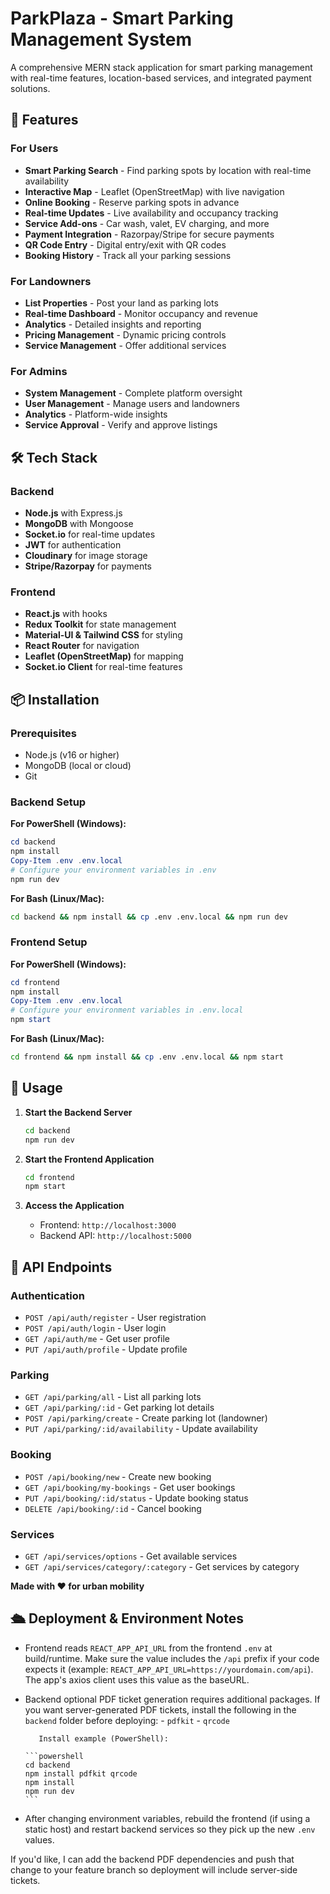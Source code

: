 # ParkPlaza - Smart Parking Management System

A comprehensive MERN stack application for smart parking management with real-time features, location-based services, and integrated payment solutions.

## 🚀 Features

### For Users
- **Smart Parking Search** - Find parking spots by location with real-time availability
- **Interactive Map** - Leaflet (OpenStreetMap) with live navigation
- **Online Booking** - Reserve parking spots in advance
- **Real-time Updates** - Live availability and occupancy tracking
- **Service Add-ons** - Car wash, valet, EV charging, and more
- **Payment Integration** - Razorpay/Stripe for secure payments
- **QR Code Entry** - Digital entry/exit with QR codes
- **Booking History** - Track all your parking sessions

### For Landowners
- **List Properties** - Post your land as parking lots
- **Real-time Dashboard** - Monitor occupancy and revenue
- **Analytics** - Detailed insights and reporting
- **Pricing Management** - Dynamic pricing controls
- **Service Management** - Offer additional services

### For Admins
- **System Management** - Complete platform oversight
- **User Management** - Manage users and landowners
- **Analytics** - Platform-wide insights
- **Service Approval** - Verify and approve listings

## 🛠 Tech Stack

### Backend
- **Node.js** with Express.js
- **MongoDB** with Mongoose
- **Socket.io** for real-time updates
- **JWT** for authentication
- **Cloudinary** for image storage
- **Stripe/Razorpay** for payments

### Frontend
- **React.js** with hooks
- **Redux Toolkit** for state management
- **Material-UI & Tailwind CSS** for styling
- **React Router** for navigation
- **Leaflet (OpenStreetMap)** for mapping
- **Socket.io Client** for real-time features

## 📦 Installation

### Prerequisites
- Node.js (v16 or higher)
- MongoDB (local or cloud)
- Git

### Backend Setup

**For PowerShell (Windows):**
```powershell
cd backend
npm install
Copy-Item .env .env.local
# Configure your environment variables in .env
npm run dev
```

**For Bash (Linux/Mac):**
```bash
cd backend && npm install && cp .env .env.local && npm run dev
```

### Frontend Setup

**For PowerShell (Windows):**
```powershell
cd frontend
npm install
Copy-Item .env .env.local
# Configure your environment variables in .env.local
npm start
```

**For Bash (Linux/Mac):**
```bash
cd frontend && npm install && cp .env .env.local && npm start
```

## 🚀 Usage

1. **Start the Backend Server**
   ```bash
   cd backend
   npm run dev
   ```

2. **Start the Frontend Application**
   ```bash
   cd frontend
   npm start
   ```

3. **Access the Application**
   - Frontend: `http://localhost:3000`
   - Backend API: `http://localhost:5000`

## 📱 API Endpoints

### Authentication
- `POST /api/auth/register` - User registration
- `POST /api/auth/login` - User login
- `GET /api/auth/me` - Get user profile
- `PUT /api/auth/profile` - Update profile

### Parking
- `GET /api/parking/all` - List all parking lots
- `GET /api/parking/:id` - Get parking lot details
- `POST /api/parking/create` - Create parking lot (landowner)
- `PUT /api/parking/:id/availability` - Update availability

### Booking
- `POST /api/booking/new` - Create new booking
- `GET /api/booking/my-bookings` - Get user bookings
- `PUT /api/booking/:id/status` - Update booking status
- `DELETE /api/booking/:id` - Cancel booking

### Services
- `GET /api/services/options` - Get available services
- `GET /api/services/category/:category` - Get services by category

**Made with ❤️ for urban mobility**

## 🛳 Deployment & Environment Notes

- Frontend reads `REACT_APP_API_URL` from the frontend `.env` at build/runtime. Make sure the value includes the `/api` prefix if your code expects it (example: `REACT_APP_API_URL=https://yourdomain.com/api`). The app's axios client uses this value as the baseURL.
- Backend optional PDF ticket generation requires additional packages. If you want server-generated PDF tickets, install the following in the `backend` folder before deploying:
      - `pdfkit`
      - `qrcode`

         Install example (PowerShell):

      ```powershell
      cd backend
      npm install pdfkit qrcode
      npm install
      npm run dev
      ```

- After changing environment variables, rebuild the frontend (if using a static host) and restart backend services so they pick up the new `.env` values.

If you'd like, I can add the backend PDF dependencies and push that change to your feature branch so deployment will include server-side tickets.
